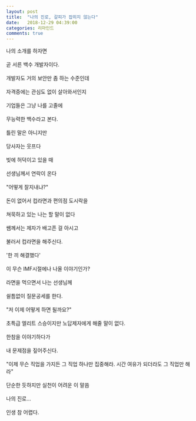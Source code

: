```yaml
---
layout: post
title:  "나의 진로, 갈피가 잡히지 않는다"
date:   2018-12-29 04:39:00
categories: 리마인드
comments: true
---
```


나의 소개를 하자면 <br>
<br>
곧 서른 백수 개발자이다. <br>
<br>
개발자도 거의 보안만 좀 하는 수준인데 <br>
<br>
자격증에는 관심도 없이 살아와서인지 <br>
<br>
기업들은 그냥 나를 고졸에 <br>
<br>
무능력한 백수라고 본다. <br>
<br>
틀린 말은 아니지만 <br>
<br>
당사자는 웃프다<br>
<br>
빚에 허덕이고 있을 때 <br>
<br>
선생님께서 연락이 온다 <br>
<br>
"어떻게 잘지내냐?"<br>
<br>
돈이 없어서 컵라면과 편의점 도시락을 <br>
<br>
쳐묵하고 있는 나는 할 말이 없다 <br>
<br>
쌤께서는 제자가 배고픈 걸 아시고 <br>
<br>
불러서 컵라면을 해주신다. <br>
<br>
'한 끼 해결했다'<br>
<br>
이 무슨 IMF시절에나 나올 이야기인가?<br>
<br>
라면을 먹으면서 나는 선생님께 <br>
<br>
쉴틈없이 질문공세를 한다. <br>
<br>
"저 이제 어떻게 하면 될까요?"<br>
<br>
초특급 엘리트 스승이지만 노답제자에게 해줄 말이 없다. <br>
<br>
한참을 이야기하다가 <br>
<br>
내 문제점을 짚어주신다.<br>
<br>
"이제 무슨 직업을 가지든 그 직업 하나만 집중해라. 시간 여유가 되더라도 그 직업만 해라"<br>
<br>
단순한 듯하지만 실천이 어려운 이 말씀 <br>
<br>
나의 진로...<br>
<br>
인생 참 어렵다.
